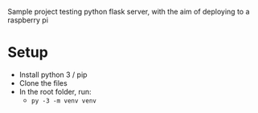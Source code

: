Sample project testing python flask server, with the aim of deploying to a raspberry pi

# Setup
- Install python 3 / pip
- Clone the files
- In the root folder, run:
    - ```py -3 -m venv venv```
